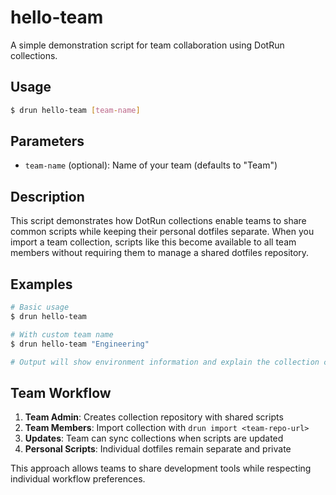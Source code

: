 # hello-team

A simple demonstration script for team collaboration using DotRun collections.

## Usage

```bash
$ drun hello-team [team-name]
```

## Parameters

- `team-name` (optional): Name of your team (defaults to "Team")

## Description

This script demonstrates how DotRun collections enable teams to share common scripts while keeping their personal dotfiles separate. When you import a team collection, scripts like this become available to all team members without requiring them to manage a shared dotfiles repository.

## Examples

```bash
# Basic usage
$ drun hello-team

# With custom team name  
$ drun hello-team "Engineering"

# Output will show environment information and explain the collection concept
```

## Team Workflow

1. **Team Admin**: Creates collection repository with shared scripts
2. **Team Members**: Import collection with `drun import <team-repo-url>`
3. **Updates**: Team can sync collections when scripts are updated
4. **Personal Scripts**: Individual dotfiles remain separate and private

This approach allows teams to share development tools while respecting individual workflow preferences.